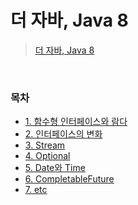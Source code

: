 # 더 자바, Java 8
> [더 자바, Java 8](https://www.inflearn.com/course/the-java-java8)
<br>

### 목차
- [1. 함수형 인터페이스와 람다](https://github.com/qlalzl9/TIL/blob/master/Java/Java8/functional_interfaces_lambda.md)
- [2. 인터페이스의 변화]()
- [3. Stream]()
- [4. Optional]()
- [5. Date와 Time]()
- [6. CompletableFuture]()
- [7. etc]()
